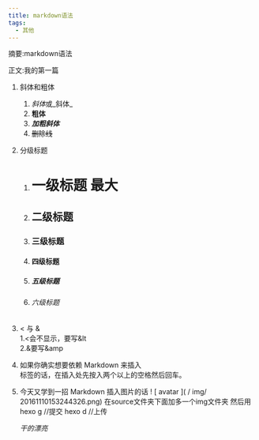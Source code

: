 ```yaml
---
title: markdown语法
tags:
  - 其他
---
```


摘要:markdown语法


正文:我的第一篇
1. 斜体和粗体
	1. *斜体*或_斜体_
	2. **粗体**
	3. ***加粗斜体***
	4. ~~删除线~~
2. 分级标题
	1. # 一级标题  最大
	2. ## 二级标题
	3. ### 三级标题
	4. #### 四级标题
	5. ##### 五级标题
	6. ###### 六级标题
3. < 与 &  
	1.<会不显示，要写&lt  
	2.&要写&amp  
4. 如果你确实想要依赖 Markdown 来插入 <br /> 标签的话，在插入处先按入两个以上的空格然后回车。
5. 今天又学到一招 Markdown 插入图片的话 ! [ avatar ]( / img/ 20161110153244326.png) 在source文件夹下面加多一个img文件夹
	 然后用 hexo g  //提交
	 hexo d //上传
	 
	 *干的漂亮*

